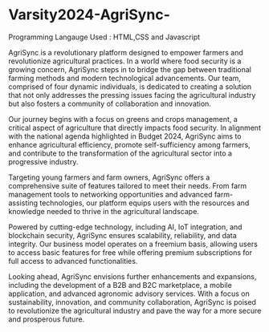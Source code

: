 # Varsity2024-AgriSync-

Programming Langauge Used : HTML,CSS and Javascript

AgriSync is a revolutionary platform designed to empower farmers and revolutionize agricultural practices. In a world where food security is a growing concern, AgriSync steps in to bridge the gap between traditional farming methods and modern technological advancements. Our team, comprised of four dynamic individuals, is dedicated to creating a solution that not only addresses the pressing issues facing the agricultural industry but also fosters a community of collaboration and innovation.

Our journey begins with a focus on greens and crops management, a critical aspect of agriculture that directly impacts food security. In alignment with the national agenda highlighted in Budget 2024, AgriSync aims to enhance agricultural efficiency, promote self-sufficiency among farmers, and contribute to the transformation of the agricultural sector into a progressive industry.

Targeting young farmers and farm owners, AgriSync offers a comprehensive suite of features tailored to meet their needs. From farm management tools to networking opportunities and advanced farm-assisting technologies, our platform equips users with the resources and knowledge needed to thrive in the agricultural landscape.

Powered by cutting-edge technology, including AI, IoT integration, and blockchain security, AgriSync ensures scalability, reliability, and data integrity. Our business model operates on a freemium basis, allowing users to access basic features for free while offering premium subscriptions for full access to advanced functionalities.

Looking ahead, AgriSync envisions further enhancements and expansions, including the development of a B2B and B2C marketplace, a mobile application, and advanced agronomic advisory services. With a focus on sustainability, innovation, and community collaboration, AgriSync is poised to revolutionize the agricultural industry and pave the way for a more secure and prosperous future.
